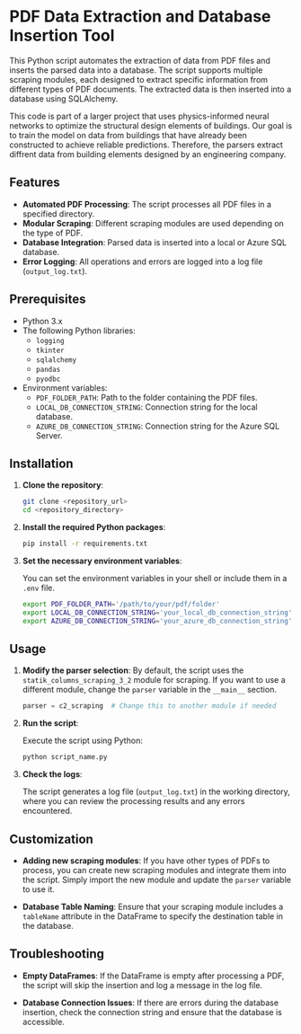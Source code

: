 # PDF Data Extraction and Database Insertion Tool

This Python script automates the extraction of data from PDF files and inserts the parsed data into a database. The script supports multiple scraping modules, each designed to extract specific information from different types of PDF documents. The extracted data is then inserted into a database using SQLAlchemy.

This code is part of a larger project that uses physics-informed neural networks to optimize the structural design elements of buildings. Our goal is to train the model on data from buildings that have already been constructed to achieve reliable predictions. Therefore, the parsers extract diffrent data  from building elements designed by an engineering company.

## Features

- **Automated PDF Processing**: The script processes all PDF files in a specified directory.
- **Modular Scraping**: Different scraping modules are used depending on the type of PDF.
- **Database Integration**: Parsed data is inserted into a local or Azure SQL database.
- **Error Logging**: All operations and errors are logged into a log file (`output_log.txt`).

## Prerequisites

- Python 3.x
- The following Python libraries:
  - `logging`
  - `tkinter`
  - `sqlalchemy`
  - `pandas`
  - `pyodbc`
- Environment variables:
  - `PDF_FOLDER_PATH`: Path to the folder containing the PDF files.
  - `LOCAL_DB_CONNECTION_STRING`: Connection string for the local database.
  - `AZURE_DB_CONNECTION_STRING`: Connection string for the Azure SQL Server.

## Installation

1. **Clone the repository**:

   ```bash
   git clone <repository_url>
   cd <repository_directory>
   ```

2. **Install the required Python packages**:

   ```bash
   pip install -r requirements.txt
   ```

3. **Set the necessary environment variables**:

   You can set the environment variables in your shell or include them in a `.env` file.

   ```bash
   export PDF_FOLDER_PATH='/path/to/your/pdf/folder'
   export LOCAL_DB_CONNECTION_STRING='your_local_db_connection_string'
   export AZURE_DB_CONNECTION_STRING='your_azure_db_connection_string'
   ```

## Usage

1. **Modify the parser selection**:
   By default, the script uses the `statik_columns_scraping_3_2` module for scraping. If you want to use a different module, change the `parser` variable in the `__main__` section.

   ```python
   parser = c2_scraping  # Change this to another module if needed
   ```

2. **Run the script**:

   Execute the script using Python:

   ```bash
   python script_name.py
   ```

3. **Check the logs**:

   The script generates a log file (`output_log.txt`) in the working directory, where you can review the processing results and any errors encountered.

## Customization

- **Adding new scraping modules**:
  If you have other types of PDFs to process, you can create new scraping modules and integrate them into the script. Simply import the new module and update the `parser` variable to use it.

- **Database Table Naming**:
  Ensure that your scraping module includes a `tableName` attribute in the DataFrame to specify the destination table in the database.

## Troubleshooting

- **Empty DataFrames**:
  If the DataFrame is empty after processing a PDF, the script will skip the insertion and log a message in the log file.

- **Database Connection Issues**:
  If there are errors during the database insertion, check the connection string and ensure that the database is accessible.

